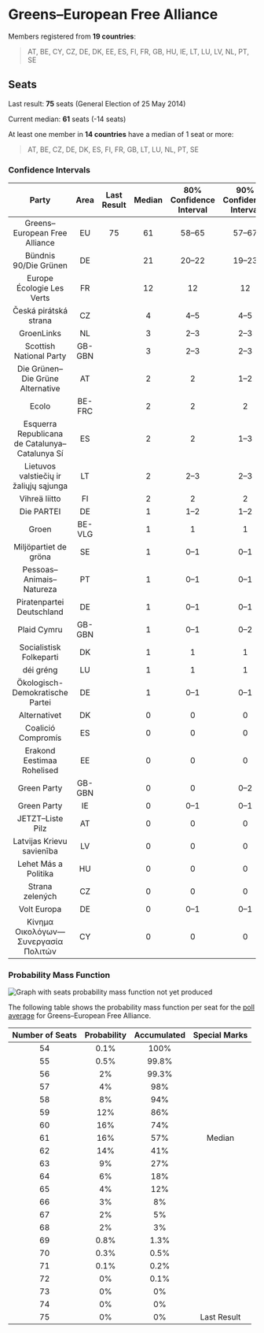 # Greens–European Free Alliance

Members registered from **19 countries**:

> AT, BE, CY, CZ, DE, DK, EE, ES, FI, FR, GB, HU, IE, LT, LU, LV, NL, PT, SE

## Seats

Last result: **75** seats (General Election of 25 May 2014)

Current median: **61** seats (-14 seats)

At least one member in **14 countries** have a median of 1 seat or more:

> AT, BE, CZ, DE, DK, ES, FI, FR, GB, LT, LU, NL, PT, SE

### Confidence Intervals

| Party | Area | Last Result | Median | 80% Confidence Interval | 90% Confidence Interval | 95% Confidence Interval | 99% Confidence Interval |
|:-----:|:----:|:-----------:|:------:|:-----------------------:|:-----------------------:|:-----------------------:|:-----------------------:|
| Greens–European Free Alliance | EU | 75 | 61 | 58–65 | 57–67 | 57–68 | 55–70 |
| Bündnis 90/Die Grünen | DE | | 21 | 20–22 | 19–23 | 18–24 | 18–24 |
| Europe Écologie Les Verts | FR | | 12 | 12 | 12 | 12 | 12 |
| Česká pirátská strana | CZ | | 4 | 4–5 | 4–5 | 4–5 | 3–5 |
| GroenLinks | NL | | 3 | 2–3 | 2–3 | 2–3 | 2–3 |
| Scottish National Party | GB-GBN | | 3 | 2–3 | 2–3 | 2–3 | 2–3 |
| Die Grünen–Die Grüne Alternative | AT | | 2 | 2 | 1–2 | 1–3 | 1–3 |
| Ecolo | BE-FRC | | 2 | 2 | 2 | 2 | 2 |
| Esquerra Republicana de Catalunya–Catalunya Sí | ES | | 2 | 2 | 1–3 | 1–3 | 1–3 |
| Lietuvos valstiečių ir žaliųjų sąjunga | LT | | 2 | 2–3 | 2–3 | 2–3 | 2–3 |
| Vihreä liitto | FI | | 2 | 2 | 2 | 2 | 2 |
| Die PARTEI | DE | | 1 | 1–2 | 1–2 | 1–2 | 1–2 |
| Groen | BE-VLG | | 1 | 1 | 1 | 1 | 1 |
| Miljöpartiet de gröna | SE | | 1 | 0–1 | 0–1 | 0–1 | 0–1 |
| Pessoas–Animais–Natureza | PT | | 1 | 0–1 | 0–1 | 0–1 | 0–1 |
| Piratenpartei Deutschland | DE | | 1 | 0–1 | 0–1 | 0–1 | 0–1 |
| Plaid Cymru | GB-GBN | | 1 | 0–1 | 0–2 | 0–2 | 0–2 |
| Socialistisk Folkeparti | DK | | 1 | 1 | 1 | 1 | 1 |
| déi gréng | LU | | 1 | 1 | 1 | 1 | 1 |
| Ökologisch-Demokratische Partei | DE | | 1 | 0–1 | 0–1 | 0–1 | 0–1 |
| Alternativet | DK | | 0 | 0 | 0 | 0 | 0 |
| Coalició Compromís | ES | | 0 | 0 | 0 | 0 | 0 |
| Erakond Eestimaa Rohelised | EE | | 0 | 0 | 0 | 0 | 0 |
| Green Party | GB-GBN | | 0 | 0 | 0–2 | 0–2 | 0–2 |
| Green Party | IE | | 0 | 0–1 | 0–1 | 0–1 | 0–1 |
| JETZT–Liste Pilz | AT | | 0 | 0 | 0 | 0 | 0 |
| Latvijas Krievu savienība | LV | | 0 | 0 | 0 | 0 | 0–1 |
| Lehet Más a Politika | HU | | 0 | 0 | 0 | 0 | 0 |
| Strana zelených | CZ | | 0 | 0 | 0 | 0 | 0 |
| Volt Europa | DE | | 0 | 0–1 | 0–1 | 0–2 | 0–2 |
| Κίνημα Οικολόγων—Συνεργασία Πολιτών | CY | | 0 | 0 | 0 | 0 | 0 |

### Probability Mass Function

![Graph with seats probability mass function not yet produced](average-2019-09-30-seats-pmf-greens–europeanfreealliance.png "Seats Probability Mass Function")

The following table shows the probability mass function per seat for the [poll average](average-2019-09-30.html) for Greens–European Free Alliance.

| Number of Seats | Probability | Accumulated | Special Marks |
|:---------------:|:-----------:|:-----------:|:-------------:|
| 54 | 0.1% | 100% |  |
| 55 | 0.5% | 99.8% |  |
| 56 | 2% | 99.3% |  |
| 57 | 4% | 98% |  |
| 58 | 8% | 94% |  |
| 59 | 12% | 86% |  |
| 60 | 16% | 74% |  |
| 61 | 16% | 57% | Median |
| 62 | 14% | 41% |  |
| 63 | 9% | 27% |  |
| 64 | 6% | 18% |  |
| 65 | 4% | 12% |  |
| 66 | 3% | 8% |  |
| 67 | 2% | 5% |  |
| 68 | 2% | 3% |  |
| 69 | 0.8% | 1.3% |  |
| 70 | 0.3% | 0.5% |  |
| 71 | 0.1% | 0.2% |  |
| 72 | 0% | 0.1% |  |
| 73 | 0% | 0% |  |
| 74 | 0% | 0% |  |
| 75 | 0% | 0% | Last Result |


